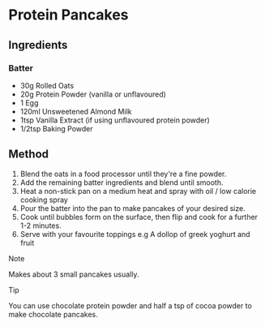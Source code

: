 # Protein Pancakes
## Ingredients

### Batter
 * 30g Rolled Oats
 * 20g Protein Powder (vanilla or unflavoured)
 * 1 Egg
 * 120ml Unsweetened Almond Milk
 * 1tsp Vanilla Extract (if using unflavoured protein powder)
 * 1/2tsp Baking Powder

## Method
1. Blend the oats in a food processor until they're a fine powder.
2. Add the remaining batter ingredients and blend until smooth.
3. Heat a non-stick pan on a medium heat and spray with oil / low calorie cooking spray
4. Pour the batter into the pan to make pancakes of your desired size.
5. Cook until bubbles form on the surface, then flip and cook for a further 1-2 minutes.
6. Serve with your favourite toppings e.g A dollop of greek yoghurt and fruit

> [!NOTE]
> Makes about 3 small pancakes usually.

> [!TIP]
> You can use chocolate protein powder and half a tsp of cocoa powder to make chocolate pancakes.

